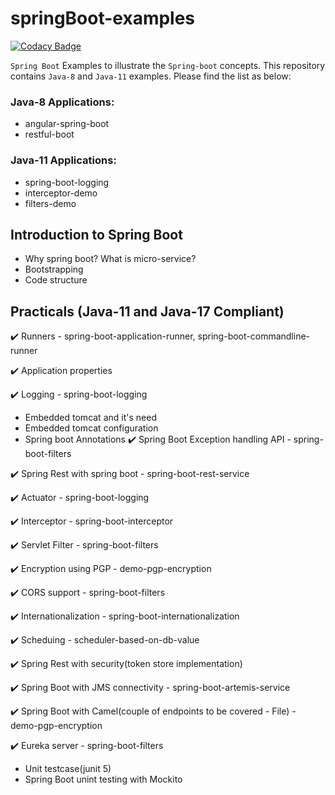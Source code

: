 # springBoot-examples

[![Codacy Badge](https://api.codacy.com/project/badge/Grade/8d0c93cf30dd45fd929209f6971ba008)](https://app.codacy.com/app/kodtodya/spring-boot-examples?utm_source=github.com&utm_medium=referral&utm_content=kodtodya/spring-boot-examples&utm_campaign=Badge_Grade_Dashboard)

`Spring Boot` Examples to illustrate the `Spring-boot` concepts. This repository contains `Java-8` and `Java-11` examples. Please find the list as below:

### Java-8 Applications:
- angular-spring-boot
- restful-boot

### Java-11 Applications:
- spring-boot-logging
- interceptor-demo
- filters-demo


## Introduction to Spring Boot
- Why spring boot? What is micro-service?
- Bootstrapping
- Code structure

## Practicals (Java-11 and Java-17 Compliant)
:heavy_check_mark: Runners - spring-boot-application-runner, spring-boot-commandline-runner

:heavy_check_mark: Application properties

:heavy_check_mark: Logging - spring-boot-logging

- Embedded tomcat and it's need
- Embedded tomcat configuration
- Spring boot Annotations
:heavy_check_mark: Spring Boot Exception handling API - spring-boot-filters

:heavy_check_mark: Spring Rest with spring boot - spring-boot-rest-service

:heavy_check_mark: Actuator - spring-boot-logging

:heavy_check_mark: Interceptor - spring-boot-interceptor

:heavy_check_mark: Servlet Filter - spring-boot-filters

:heavy_check_mark: Encryption using PGP - demo-pgp-encryption

:heavy_check_mark: CORS support - spring-boot-filters

:heavy_check_mark: Internationalization - spring-boot-internationalization

:heavy_check_mark: Scheduing - scheduler-based-on-db-value

:heavy_check_mark: Spring Rest with security(token store implementation)

:heavy_check_mark: Spring Boot with JMS connectivity - spring-boot-artemis-service

:heavy_check_mark: Spring Boot with Camel(couple of endpoints to be covered - File) - demo-pgp-encryption

:heavy_check_mark: Eureka server - spring-boot-filters

- Unit testcase(junit 5)
- Spring Boot unint testing with Mockito

